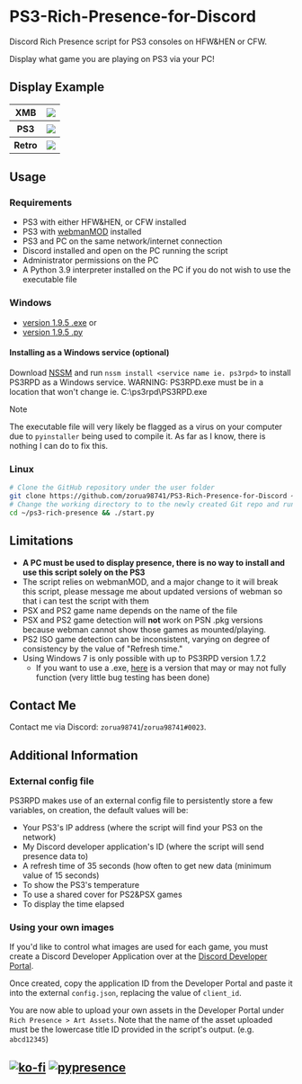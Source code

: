 # PS3-Rich-Presence-for-Discord
Discord Rich Presence script for PS3 consoles on HFW&HEN or CFW.

Display what game you are playing on PS3 via your PC!

## Display Example
<table>
	<tr>
		<th>XMB</th>
		<th> <img src="https://github.com/zorua98741/PS3-Rich-Presence-for-Discord/blob/main/img/xmb.png?raw=true"> </th>
	</tr>
	<tr>
		<th>PS3</th>
		<th> <img src="https://github.com/zorua98741/PS3-Rich-Presence-for-Discord/blob/main/img/ps3.png?raw=true"> </th>
	</tr>
	<tr>
		<th>Retro</th>
		<th> <img src="https://github.com/zorua98741/PS3-Rich-Presence-for-Discord/blob/main/img/retro.png?raw=true"> </th>
	</tr>
</table>


## Usage

### Requirements
* PS3 with either HFW&HEN, or CFW installed
* PS3 with [webmanMOD](https://github.com/aldostools/webMAN-MOD/releases) installed 
* PS3 and PC on the same network/internet connection
* Discord installed and open on the PC running the script
* Administrator permissions on the PC
* A Python 3.9 interpreter installed on the PC if you do not wish to use the executable file

### Windows
* [version 1.9.5 .exe](https://github.com/zorua98741/PS3-Rich-Presence-for-Discord/releases/download/v1.9.5/PS3RPD.exe)
or
* [version 1.9.5 .py](https://github.com/zorua98741/PS3-Rich-Presence-for-Discord/releases/download/v1.9.5/PS3RPD.py)

#### Installing as a Windows service (optional)
Download [NSSM](https://nssm.cc/release/nssm-2.24.zip) and run `nssm install <service name ie. ps3rpd>` to install PS3RPD as a Windows service.
WARNING: PS3RPD.exe must be in a location that won't change ie. C:\ps3rpd\PS3RPD.exe

> [!NOTE]
> The executable file will very likely be flagged as a virus on your computer due to `pyinstaller` being used to compile it.
> As far as I know, there is nothing I can do to fix this.

### Linux 
```bash
# Clone the GitHub repository under the user folder
git clone https://github.com/zorua98741/PS3-Rich-Presence-for-Discord ~/ps3-rich-presence
# Change the working directory to to the newly created Git repo and run the script
cd ~/ps3-rich-presence && ./start.py
```

## Limitations
* __A PC must be used to display presence, there is no way to install and use this script solely on the PS3__
* The script relies on webmanMOD, and a major change to it will break this script, please message me about updated versions of webman so that i can test the script with them
* PSX and PS2 game name depends on the name of the file
* PSX and PS2 game detection will **not** work on PSN .pkg versions because webman cannot show those games as mounted/playing.
* PS2 ISO game detection can be inconsistent, varying on degree of consistency by the value of "Refresh time."
* Using Windows 7 is only possible with up to PS3RPD version 1.7.2
	- If you want to use a .exe, [here](https://www.mediafire.com/file/ezzlcemhkmnmyn2/PS3RPD.exe/file) is a version that may or may not fully function (very little bug testing has been done)

## Contact Me
Contact me via Discord: `zorua98741`/`zorua98741#0023`.

## Additional Information

### External config file
PS3RPD makes use of an external config file to persistently store a few variables, on creation, the default values will be:
* Your PS3's IP address 	(where the script will find your PS3 on the network)
* My Discord developer application's ID 		(where the script will send presence data to)
* A refresh time of 35 seconds 					(how often to get new data (minimum value of 15 seconds)
* To show the PS3's temperature
* To use a shared cover for PS2&PSX games
* To display the time elapsed

### Using your own images
If you'd like to control what images are used for each game, you must create a Discord Developer Application over at the [Discord Developer Portal](https://discord.com/developers/applications).

Once created, copy the application ID from the Developer Portal and paste it into the external `config.json`, replacing the value of `client_id`.

You are now able to upload your own assets in the Developer Portal under `Rich Presence > Art Assets`. Note that the name of the asset uploaded must be the lowercase title ID provided in the script's output. (e.g. `abcd12345`)

## [![ko-fi](https://ko-fi.com/img/githubbutton_sm.svg)](https://ko-fi.com/N4N87V7K5) [![pypresence](https://img.shields.io/badge/using-pypresence-00bb88.svg?style=for-the-badge&logo=discord&logoWidth=20)](https://github.com/qwertyquerty/pypresence)
